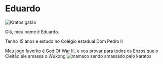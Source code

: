 # Eduardo
![Kratos gatão](https://media4.giphy.com/media/v1.Y2lkPTc5MGI3NjExMGxtZ3diamdrZ3lxanczM2p3ZGEyYncxbmoycmt4ZDd4Y2o4ZGp6biZlcD12MV9pbnRlcm5hbF9naWZfYnlfaWQmY3Q9Zw/5oOzvY2shzX4A/giphy.webp)

Olá, meu nome é Eduardo.

Tenho 15 anos e estudo no Colégio estadual Dom Pedro II

Meu jogo favorito é God Of War III, e vou provar para todos os Enzos que o Cleitão ele amassa o Wukong
![mamaco sendo amassado pelo karatos](https://i.ytimg.com/vi/iqROUpvQkbc/hq720.jpg?sqp=-oaymwEhCK4FEIIDSFryq4qpAxMIARUAAAAAGAElAADIQj0AgKJD&rs=AOn4CLB6cxmEtCa7FK9yTkVqvkpFyzSsdQ)
